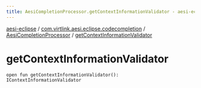 ```yaml
---
title: AesiCompletionProcessor.getContextInformationValidator - aesi-eclipse
---
```


[aesi-eclipse](../../index.html) / [com.virtlink.aesi.eclipse.codecompletion](../index.html) / [AesiCompletionProcessor](index.html) / [getContextInformationValidator](.)

# getContextInformationValidator

`open fun getContextInformationValidator(): IContextInformationValidator`